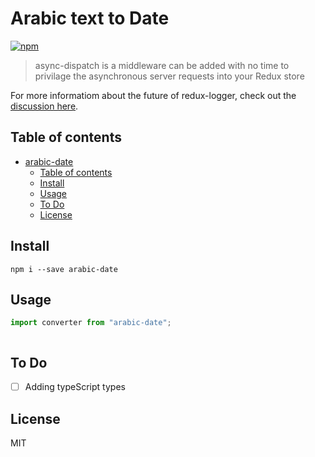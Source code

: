# Arabic text to Date

[![npm](https://img.shields.io/npm/v/arabic-date.svg?maxAge=2592000?style=plastic)](https://www.npmjs.com/package/async-dispatch)

> async-dispatch is a middleware can be added with no time to privilage the asynchronous server requests into your Redux store

For more informatiom about the future of redux-logger, check out the [discussion here](https://github.com/IbrahimShamma99/asynDispatch-middleware/issues).

## Table of contents

- [arabic-date](#arabic-date)
  - [Table of contents](#table-of-contents)
  - [Install](#install)
  - [Usage](#usage)
  - [To Do](#to-do)
  - [License](#license)

## Install

`npm i --save arabic-date`

## Usage

```javascript
import converter from "arabic-date";
```

```js

```

## To Do

- [ ] Adding typeScript types

## License

MIT
